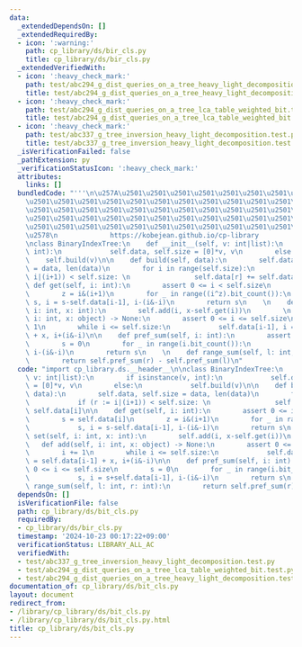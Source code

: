 ```yaml
---
data:
  _extendedDependsOn: []
  _extendedRequiredBy:
  - icon: ':warning:'
    path: cp_library/ds/bir_cls.py
    title: cp_library/ds/bir_cls.py
  _extendedVerifiedWith:
  - icon: ':heavy_check_mark:'
    path: test/abc294_g_dist_queries_on_a_tree_heavy_light_decomposition.test.py
    title: test/abc294_g_dist_queries_on_a_tree_heavy_light_decomposition.test.py
  - icon: ':heavy_check_mark:'
    path: test/abc294_g_dist_queries_on_a_tree_lca_table_weighted_bit.test.py
    title: test/abc294_g_dist_queries_on_a_tree_lca_table_weighted_bit.test.py
  - icon: ':heavy_check_mark:'
    path: test/abc337_g_tree_inversion_heavy_light_decomposition.test.py
    title: test/abc337_g_tree_inversion_heavy_light_decomposition.test.py
  _isVerificationFailed: false
  _pathExtension: py
  _verificationStatusIcon: ':heavy_check_mark:'
  attributes:
    links: []
  bundledCode: "'''\n\u257A\u2501\u2501\u2501\u2501\u2501\u2501\u2501\u2501\u2501\u2501\
    \u2501\u2501\u2501\u2501\u2501\u2501\u2501\u2501\u2501\u2501\u2501\u2501\u2501\
    \u2501\u2501\u2501\u2501\u2501\u2501\u2501\u2501\u2501\u2501\u2501\u2501\u2501\
    \u2501\u2501\u2501\u2501\u2501\u2501\u2501\u2501\u2501\u2501\u2501\u2501\u2501\
    \u2501\u2501\u2501\u2501\u2501\u2501\u2501\u2501\u2501\u2501\u2501\u2501\u2501\
    \u2578\n             https://kobejean.github.io/cp-library               \n'''\n\
    \nclass BinaryIndexTree:\n    def __init__(self, v: int|list):\n        if isinstance(v,\
    \ int):\n            self.data, self.size = [0]*v, v\n        else:\n        \
    \    self.build(v)\n\n    def build(self, data):\n        self.data, self.size\
    \ = data, len(data)\n        for i in range(self.size):\n            if (r :=\
    \ i|(i+1)) < self.size: \n                self.data[r] += self.data[i]\n\n   \
    \ def get(self, i: int):\n        assert 0 <= i < self.size\n        s = self.data[i]\n\
    \        z = i&(i+1)\n        for _ in range((i^z).bit_count()):\n           \
    \ s, i = s-self.data[i-1], i-(i&-i)\n        return s\n    \n    def set(self,\
    \ i: int, x: int):\n        self.add(i, x-self.get(i))\n        \n    def add(self,\
    \ i: int, x: object) -> None:\n        assert 0 <= i <= self.size\n        i +=\
    \ 1\n        while i <= self.size:\n            self.data[i-1], i = self.data[i-1]\
    \ + x, i+(i&-i)\n\n    def pref_sum(self, i: int):\n        assert 0 <= i <= self.size\n\
    \        s = 0\n        for _ in range(i.bit_count()):\n            s, i = s+self.data[i-1],\
    \ i-(i&-i)\n        return s\n    \n    def range_sum(self, l: int, r: int):\n\
    \        return self.pref_sum(r) - self.pref_sum(l)\n"
  code: "import cp_library.ds.__header__\n\nclass BinaryIndexTree:\n    def __init__(self,\
    \ v: int|list):\n        if isinstance(v, int):\n            self.data, self.size\
    \ = [0]*v, v\n        else:\n            self.build(v)\n\n    def build(self,\
    \ data):\n        self.data, self.size = data, len(data)\n        for i in range(self.size):\n\
    \            if (r := i|(i+1)) < self.size: \n                self.data[r] +=\
    \ self.data[i]\n\n    def get(self, i: int):\n        assert 0 <= i < self.size\n\
    \        s = self.data[i]\n        z = i&(i+1)\n        for _ in range((i^z).bit_count()):\n\
    \            s, i = s-self.data[i-1], i-(i&-i)\n        return s\n    \n    def\
    \ set(self, i: int, x: int):\n        self.add(i, x-self.get(i))\n        \n \
    \   def add(self, i: int, x: object) -> None:\n        assert 0 <= i <= self.size\n\
    \        i += 1\n        while i <= self.size:\n            self.data[i-1], i\
    \ = self.data[i-1] + x, i+(i&-i)\n\n    def pref_sum(self, i: int):\n        assert\
    \ 0 <= i <= self.size\n        s = 0\n        for _ in range(i.bit_count()):\n\
    \            s, i = s+self.data[i-1], i-(i&-i)\n        return s\n    \n    def\
    \ range_sum(self, l: int, r: int):\n        return self.pref_sum(r) - self.pref_sum(l)\n"
  dependsOn: []
  isVerificationFile: false
  path: cp_library/ds/bit_cls.py
  requiredBy:
  - cp_library/ds/bir_cls.py
  timestamp: '2024-10-23 00:17:22+09:00'
  verificationStatus: LIBRARY_ALL_AC
  verifiedWith:
  - test/abc337_g_tree_inversion_heavy_light_decomposition.test.py
  - test/abc294_g_dist_queries_on_a_tree_lca_table_weighted_bit.test.py
  - test/abc294_g_dist_queries_on_a_tree_heavy_light_decomposition.test.py
documentation_of: cp_library/ds/bit_cls.py
layout: document
redirect_from:
- /library/cp_library/ds/bit_cls.py
- /library/cp_library/ds/bit_cls.py.html
title: cp_library/ds/bit_cls.py
---
```


